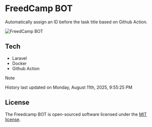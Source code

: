 # FreedCamp BOT

Automatically assign an ID before the task title based on Github Action.

![FreedCamp BOT](https://repository-images.githubusercontent.com/737932867/7d34798b-2680-471c-b089-a78a718d3d6a)

## Tech

- Laravel
- Docker
- Github Action

> [!NOTE]  
> History last updated on Monday, August 11th, 2025, 9:55:25 PM

## License

The Freedcamp BOT is open-sourced software licensed under the [MIT license](https://opensource.org/licenses/MIT).
